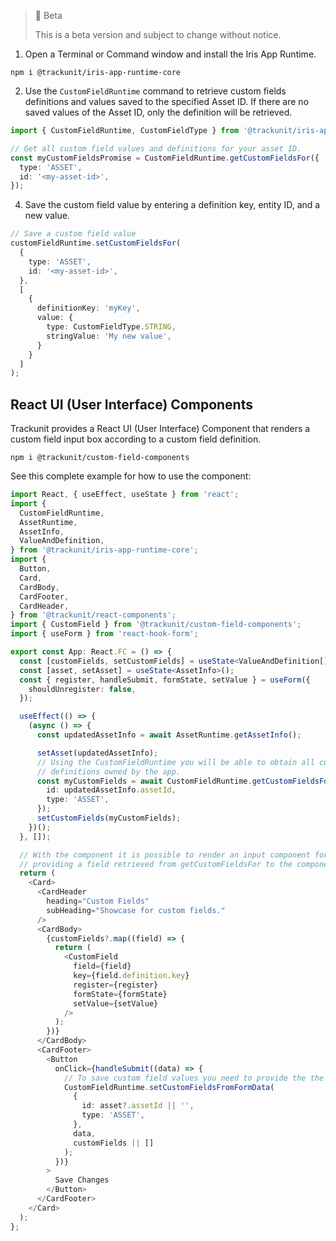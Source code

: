 > 🚧 Beta
> 
> This is a beta version and subject to change without notice.

1. Open a Terminal or Command window and install the Iris App Runtime.

```
npm i @trackunit/iris-app-runtime-core
```



2. Use the `CustomFieldRuntime` command to retrieve custom fields definitions and values saved to the specified Asset ID. If there are no saved values of the Asset ID, only the definition will be retrieved.

```ts
import { CustomFieldRuntime, CustomFieldType } from '@trackunit/iris-app-runtime-core';

// Get all custom field values and definitions for your asset ID.
const myCustomFieldsPromise = CustomFieldRuntime.getCustomFieldsFor({
  type: 'ASSET',
  id: '<my-asset-id>',
});
```



4. Save the custom field value by entering a definition key, entity ID, and a new value.

```ts
// Save a custom field value
customFieldRuntime.setCustomFieldsFor(
  {
    type: 'ASSET',
    id: '<my-asset-id>',
  },
  [
    {
      definitionKey: 'myKey',
      value: {
        type: CustomFieldType.STRING,
        stringValue: 'My new value',
      }
    }
  ]
);
```



## React UI (User Interface) Components

Trackunit provides a React UI (User Interface) Component that renders a custom field input box according to a custom field definition.

```
npm i @trackunit/custom-field-components
```



See this complete example for how to use the component:

```ts
import React, { useEffect, useState } from 'react';
import {
  CustomFieldRuntime,
  AssetRuntime,
  AssetInfo,
  ValueAndDefinition,
} from '@trackunit/iris-app-runtime-core';
import {
  Button,
  Card,
  CardBody,
  CardFooter,
  CardHeader,
} from '@trackunit/react-components';
import { CustomField } from '@trackunit/custom-field-components';
import { useForm } from 'react-hook-form';

export const App: React.FC = () => {
  const [customFields, setCustomFields] = useState<ValueAndDefinition[]>();
  const [asset, setAsset] = useState<AssetInfo>();
  const { register, handleSubmit, formState, setValue } = useForm({
    shouldUnregister: false,
  });

  useEffect(() => {
    (async () => {
      const updatedAssetInfo = await AssetRuntime.getAssetInfo();

      setAsset(updatedAssetInfo);
      // Using the CustomFieldRuntime you will be able to obtain all custom fields values and
      // definitions owned by the app.
      const myCustomFields = await CustomFieldRuntime.getCustomFieldsFor({
        id: updatedAssetInfo.assetId,
        type: 'ASSET',
      });
      setCustomFields(myCustomFields);
    })();
  }, []);

  // With the component it is possible to render an input component for any custom field by
  // providing a field retrieved from getCustomFieldsFor to the component.
  return (
    <Card>
      <CardHeader
        heading="Custom Fields"
        subHeading="Showcase for custom fields."
      />
      <CardBody>
        {customFields?.map((field) => {
          return (
            <CustomField
              field={field}
              key={field.definition.key}
              register={register}
              formState={formState}
              setValue={setValue}
            />
          );
        })}
      </CardBody>
      <CardFooter>
        <Button
          onClick={handleSubmit((data) => {
            // To save custom field values you need to provide the the entity Id and the new value.
            CustomFieldRuntime.setCustomFieldsFromFormData(
              {
                id: asset?.assetId || '',
                type: 'ASSET',
              },
              data,
              customFields || []
            );
          })}
        >
          Save Changes
        </Button>
      </CardFooter>
    </Card>
  );
};
```
